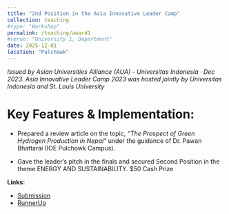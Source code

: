 ```yaml
---
title: "2nd Position in the Asia Innovative Leader Camp"
collection: teaching
#type: "Workshop"
permalink: /teaching/award1
#venue: "University 1, Department"
date: 2025-12-01
location: "Pulchowk"
---
```


*Issued by Asian Universities Alliance (AUA) - Universitas Indonesia · Dec 2023. Asia Innovative Leader Camp 2023 was hosted jointly by Universitas Indonesia and St. Louis University*

# Key Features & Implementation:

- Prepared a review article on the topic, *“The Prospect of Green Hydrogen Production in Nepal”* under the guidance of Dr. Pawan Bhattarai (IOE Pulchowk Campus). 

- Gave the leader’s pitch in the finals and secured Second Position in the theme ENERGY AND SUSTAINABILITY. $50 Cash Prize


**Links:**  
- [Submission](https://drive.google.com/file/d/1QrnT--IcvsneT7IJXU36tZ8KaKCFMPvm/view)
- [RunnerUp](https://drive.google.com/file/d/1t8ukyl9kfLxB8WtGdBv7dWznTCkCpn9i/view?usp=sharing)
